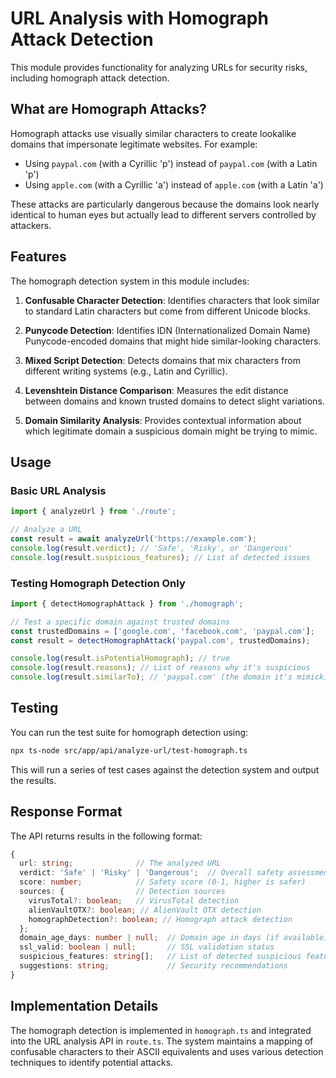 # URL Analysis with Homograph Attack Detection

This module provides functionality for analyzing URLs for security risks, including homograph attack detection.

## What are Homograph Attacks?

Homograph attacks use visually similar characters to create lookalike domains that impersonate legitimate websites. For example:

- Using `раypal.com` (with a Cyrillic 'р') instead of `paypal.com` (with a Latin 'p')
- Using `аpple.com` (with a Cyrillic 'а') instead of `apple.com` (with a Latin 'a')

These attacks are particularly dangerous because the domains look nearly identical to human eyes but actually lead to different servers controlled by attackers.

## Features

The homograph detection system in this module includes:

1. **Confusable Character Detection**: Identifies characters that look similar to standard Latin characters but come from different Unicode blocks.

2. **Punycode Detection**: Identifies IDN (Internationalized Domain Name) Punycode-encoded domains that might hide similar-looking characters.

3. **Mixed Script Detection**: Detects domains that mix characters from different writing systems (e.g., Latin and Cyrillic).

4. **Levenshtein Distance Comparison**: Measures the edit distance between domains and known trusted domains to detect slight variations.

5. **Domain Similarity Analysis**: Provides contextual information about which legitimate domain a suspicious domain might be trying to mimic.

## Usage

### Basic URL Analysis

```typescript
import { analyzeUrl } from './route';

// Analyze a URL
const result = await analyzeUrl('https://example.com');
console.log(result.verdict); // 'Safe', 'Risky', or 'Dangerous'
console.log(result.suspicious_features); // List of detected issues
```

### Testing Homograph Detection Only

```typescript
import { detectHomographAttack } from './homograph';

// Test a specific domain against trusted domains
const trustedDomains = ['google.com', 'facebook.com', 'paypal.com'];
const result = detectHomographAttack('раypal.com', trustedDomains);

console.log(result.isPotentialHomograph); // true
console.log(result.reasons); // List of reasons why it's suspicious
console.log(result.similarTo); // 'paypal.com' (the domain it's mimicking)
```

## Testing

You can run the test suite for homograph detection using:

```bash
npx ts-node src/app/api/analyze-url/test-homograph.ts
```

This will run a series of test cases against the detection system and output the results.

## Response Format

The API returns results in the following format:

```typescript
{
  url: string;              // The analyzed URL
  verdict: 'Safe' | 'Risky' | 'Dangerous';  // Overall safety assessment
  score: number;            // Safety score (0-1, higher is safer)
  sources: {                // Detection sources
    virusTotal?: boolean;   // VirusTotal detection
    alienVaultOTX?: boolean; // AlienVault OTX detection
    homographDetection?: boolean; // Homograph attack detection
  };
  domain_age_days: number | null;  // Domain age in days (if available)
  ssl_valid: boolean | null;       // SSL validation status
  suspicious_features: string[];   // List of detected suspicious features
  suggestions: string;             // Security recommendations
}
```

## Implementation Details

The homograph detection is implemented in `homograph.ts` and integrated into the URL analysis API in `route.ts`. The system maintains a mapping of confusable characters to their ASCII equivalents and uses various detection techniques to identify potential attacks. 